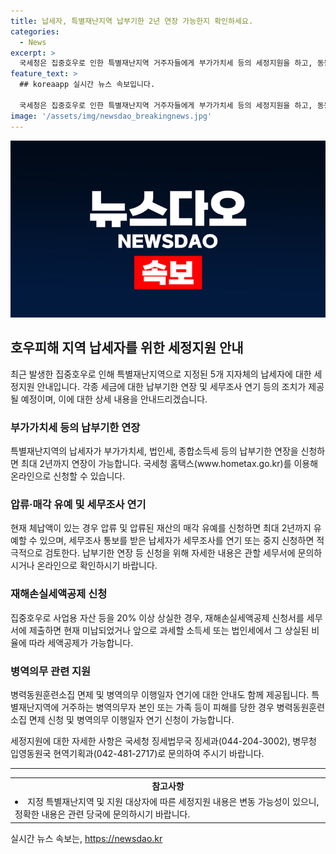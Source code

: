 ```yaml
---
title: 납세자, 특별재난지역 납부기한 2년 연장 가능한지 확인하세요.
categories:
  - News
excerpt: >
  국세청은 집중호우로 인한 특별재난지역 거주자들에게 부가가치세 등의 세정지원을 하고, 동원훈련 면제 및 병역의무 이행일자 연기도 지원한다. 특별재난지역 납세자에게 납부기한 연장, 압류·매각 유예, 세무조사 연기 등의 지원을 제공하며, 호우피해로 인한 재해손실세액공제도 가능하다. 또한, 특별재난지역이 아니더라도 호우피해로 어려움을 겪는 납세자에게도 세정지원을 실시할 예정이다. 병무청 또한 특별재난지역 거주자에게 동원훈련 면제 및 병역의무 이행일자 연기를 지원한다.
feature_text: >
  ## koreaapp 실시간 뉴스 속보입니다.

  국세청은 집중호우로 인한 특별재난지역 거주자들에게 부가가치세 등의 세정지원을 하고, 동원훈련 면제 및 병역의무 이행일자 연기도 지원한다. 특별재난지역 납세자에게 납부기한 연장, 압류·매각 유예, 세무조사 연기 등의 지원을 제공하며, 호우피해로 인한 재해손실세액공제도 가능하다. 또한, 특별재난지역이 아니더라도 호우피해로 어려움을 겪는 납세자에게도 세정지원을 실시할 예정이다. 병무청 또한 특별재난지역 거주자에게 동원훈련 면제 및 병역의무 이행일자 연기를 지원한다.
image: '/assets/img/newsdao_breakingnews.jpg'
---
```


<p><img src="/assets/img/newsdao_breakingnews.jpg" alt="koreaapp 속보" /></p>

<h2 data-ke-size="size26">호우피해 지역 납세자를 위한 세정지원 안내</h2>

<p data-ke-size="size16">최근 발생한 집중호우로 인해 특별재난지역으로 지정된 5개 지자체의 납세자에 대한 세정지원 안내입니다. 각종 세금에 대한 납부기한 연장 및 세무조사 연기 등의 조치가 제공될 예정이며, 이에 대한 상세 내용을 안내드리겠습니다.</p>

<h3>부가가치세 등의 납부기한 연장</h3>

<p data-ke-size="size16">특별재난지역의 납세자가 부가가치세, 법인세, 종합소득세 등의 납부기한 연장을 신청하면 최대 2년까지 연장이 가능합니다. 국세청 홈택스(www.hometax.go.kr)를 이용해 온라인으로 신청할 수 있습니다.</p>

<h3>압류·매각 유예 및 세무조사 연기</h3>

<p data-ke-size="size16">현재 체납액이 있는 경우 압류 및 압류된 재산의 매각 유예를 신청하면 최대 2년까지 유예할 수 있으며, 세무조사 통보를 받은 납세자가 세무조사를 연기 또는 중지 신청하면 적극적으로 검토한다. 납부기한 연장 등 신청을 위해 자세한 내용은 관할 세무서에 문의하시거나 온라인으로 확인하시기 바랍니다.</p>

<h3>재해손실세액공제 신청</h3>

<p data-ke-size="size16">집중호우로 사업용 자산 등을 20% 이상 상실한 경우, 재해손실세액공제 신청서를 세무서에 제출하면 현재 미납되었거나 앞으로 과세할 소득세 또는 법인세에서 그 상실된 비율에 따라 세액공제가 가능합니다.</p>

<h3>병역의무 관련 지원</h3>

<p data-ke-size="size16">병력동원훈련소집 면제 및 병역의무 이행일자 연기에 대한 안내도 함께 제공됩니다. 특별재난지역에 거주하는 병역의무자 본인 또는 가족 등이 피해를 당한 경우 병력동원훈련소집 면제 신청 및 병역의무 이행일자 연기 신청이 가능합니다.</p>

<p data-ke-size="size16">세정지원에 대한 자세한 사항은 국세청 징세법무국 징세과(044-204-3002), 병무청 입영동원국 현역기획과(042-481-2717)로 문의하여 주시기 바랍니다.</p>

<hr> 

<table>
  <tr>
    <td style="text-align: center; height: 17px;"><b>참고사항</b></td>
  </tr>
  <tr>
    <td><li>지정 특별재난지역 및 지원 대상자에 따른 세정지원 내용은 변동 가능성이 있으니, 정확한 내용은 관련 당국에 문의하시기 바랍니다.</li></td>
  </tr>
</table>

<p data-ke-size="size16"></p>
실시간 뉴스 속보는, <a href="https://newsdao.kr" rel="dofollow">https://newsdao.kr</a>


